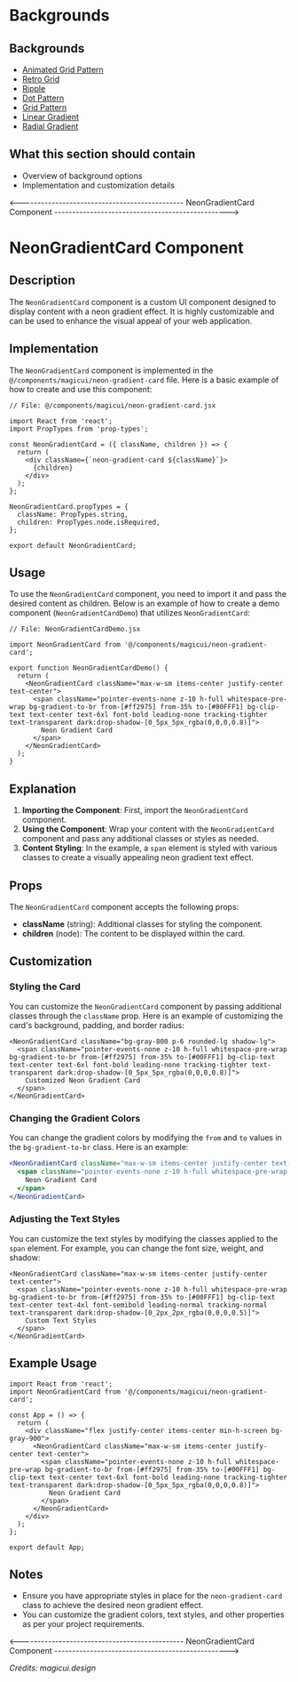 # Backgrounds

## Backgrounds

- [Animated Grid Pattern](https://wireframes.design/docs/components/animated-grid-pattern)
- [Retro Grid](https://wireframes.design/docs/components/retro-grid)
- [Ripple](https://wireframes.design/docs/components/ripple)
- [Dot Pattern](https://wireframes.design/docs/components/dot-pattern)
- [Grid Pattern](https://wireframes.design/docs/components/grid-pattern)
- [Linear Gradient](https://wireframes.design/docs/components/linear-gradient)
- [Radial Gradient](https://wireframes.design/docs/components/radial-gradient)

## What this section should contain

- Overview of background options
- Implementation and customization details

<---------------------------------------------- NeonGradientCard Component ------------------------------------------------->
# NeonGradientCard Component

## Description

The `NeonGradientCard` component is a custom UI component designed to display content with a neon gradient effect. It is highly customizable and can be used to enhance the visual appeal of your web application.

## Implementation

The `NeonGradientCard` component is implemented in the `@/components/magicui/neon-gradient-card` file. Here is a basic example of how to create and use this component:

```tsx
// File: @/components/magicui/neon-gradient-card.jsx

import React from 'react';
import PropTypes from 'prop-types';

const NeonGradientCard = ({ className, children }) => {
  return (
    <div className={`neon-gradient-card ${className}`}>
      {children}
    </div>
  );
};

NeonGradientCard.propTypes = {
  className: PropTypes.string,
  children: PropTypes.node.isRequired,
};

export default NeonGradientCard;
```

## Usage

To use the `NeonGradientCard` component, you need to import it and pass the desired content as children. Below is an example of how to create a demo component (`NeonGradientCardDemo`) that utilizes `NeonGradientCard`:

```tsx
// File: NeonGradientCardDemo.jsx

import NeonGradientCard from '@/components/magicui/neon-gradient-card';

export function NeonGradientCardDemo() {
  return (
    <NeonGradientCard className="max-w-sm items-center justify-center text-center">
      <span className="pointer-events-none z-10 h-full whitespace-pre-wrap bg-gradient-to-br from-[#ff2975] from-35% to-[#00FFF1] bg-clip-text text-center text-6xl font-bold leading-none tracking-tighter text-transparent dark:drop-shadow-[0_5px_5px_rgba(0,0,0,0.8)]">
        Neon Gradient Card
      </span>
    </NeonGradientCard>
  );
}
```

## Explanation

1. **Importing the Component**: First, import the `NeonGradientCard` component.
2. **Using the Component**: Wrap your content with the `NeonGradientCard` component and pass any additional classes or styles as needed.
3. **Content Styling**: In the example, a `span` element is styled with various classes to create a visually appealing neon gradient text effect.

## Props

The `NeonGradientCard` component accepts the following props:

- **className** (string): Additional classes for styling the component.
- **children** (node): The content to be displayed within the card.

## Customization

### Styling the Card

You can customize the `NeonGradientCard` component by passing additional classes through the `className` prop. Here is an example of customizing the card's background, padding, and border radius:

```tsx
<NeonGradientCard className="bg-gray-800 p-6 rounded-lg shadow-lg">
  <span className="pointer-events-none z-10 h-full whitespace-pre-wrap bg-gradient-to-br from-[#ff2975] from-35% to-[#00FFF1] bg-clip-text text-center text-6xl font-bold leading-none tracking-tighter text-transparent dark:drop-shadow-[0_5px_5px_rgba(0,0,0,0.8)]">
    Customized Neon Gradient Card
  </span>
</NeonGradientCard>
```

### Changing the Gradient Colors

You can change the gradient colors by modifying the `from` and `to` values in the `bg-gradient-to-br` class. Here is an example:

```jsx
<NeonGradientCard className="max-w-sm items-center justify-center text-center">
  <span className="pointer-events-none z-10 h-full whitespace-pre-wrap bg-gradient-to-br from-[#ff7e5f] from-35% to-[#feb47b] bg-clip-text text-center text-6xl font-bold leading-none tracking-tighter text-transparent dark:drop-shadow-[0_5px_5px_rgba(0,0,0,0.8)]">
    Neon Gradient Card
  </span>
</NeonGradientCard>
```

### Adjusting the Text Styles

You can customize the text styles by modifying the classes applied to the `span` element. For example, you can change the font size, weight, and shadow:

```tsx
<NeonGradientCard className="max-w-sm items-center justify-center text-center">
  <span className="pointer-events-none z-10 h-full whitespace-pre-wrap bg-gradient-to-br from-[#ff2975] from-35% to-[#00FFF1] bg-clip-text text-center text-4xl font-semibold leading-normal tracking-normal text-transparent dark:drop-shadow-[0_2px_2px_rgba(0,0,0,0.5)]">
    Custom Text Styles
  </span>
</NeonGradientCard>
```

## Example Usage

```tsx
import React from 'react';
import NeonGradientCard from '@/components/magicui/neon-gradient-card';

const App = () => {
  return (
    <div className="flex justify-center items-center min-h-screen bg-gray-900">
      <NeonGradientCard className="max-w-sm items-center justify-center text-center">
        <span className="pointer-events-none z-10 h-full whitespace-pre-wrap bg-gradient-to-br from-[#ff2975] from-35% to-[#00FFF1] bg-clip-text text-center text-6xl font-bold leading-none tracking-tighter text-transparent dark:drop-shadow-[0_5px_5px_rgba(0,0,0,0.8)]">
          Neon Gradient Card
        </span>
      </NeonGradientCard>
    </div>
  );
};

export default App;
```

## Notes

- Ensure you have appropriate styles in place for the `neon-gradient-card` class to achieve the desired neon gradient effect.
- You can customize the gradient colors, text styles, and other properties as per your project requirements.

<---------------------------------------------- NeonGradientCard Component ------------------------------------------------->

*Credits: magicui.design*

